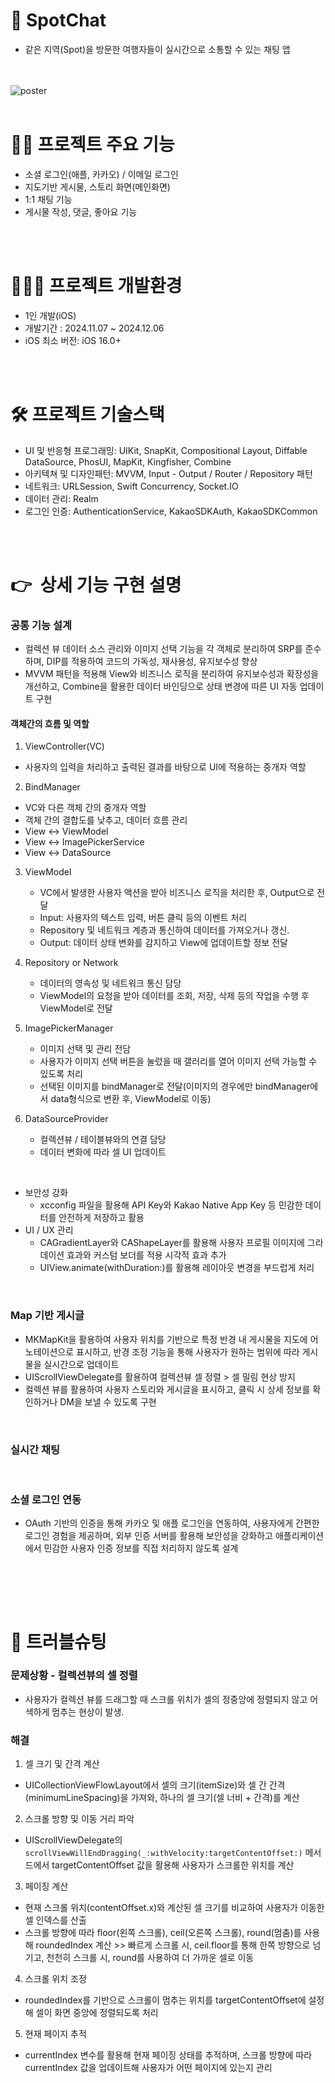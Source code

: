 










# 🛄 SpotChat 
- 같은 지역(Spot)을 방문한 여행자들이 실시간으로 소통할 수 있는 채팅 앱




<br> <br> 
    ![poster](./Moring.png) 
<br> <br> 

# 🙋‍♀️ 프로젝트 주요 기능 
- 소셜 로그인(애플, 카카오) / 이메일 로그인
- 지도기반 게시물, 스토리 화면(메인화면)
- 1:1 채팅 기능
- 게시물 작성, 댓글, 좋아요 기능

<br> <br> 

# 🧑🏻‍💻 프로젝트 개발환경
- 1인 개발(iOS)
- 개발기간 : 2024.11.07 ~ 2024.12.06
- iOS 최소 버전: iOS 16.0+   


<br> <br> 

   
# 🛠 프로젝트 기술스택
    

- UI 및 반응형 프로그래밍: UIKit, SnapKit, Compositional Layout, Diffable DataSource, PhosUI, MapKit, Kingfisher, Combine
- 아키텍쳐 및 디자인패턴: MVVM, Input - Output / Router / Repository 패턴
- 네트워크: URLSession, Swift Concurrency, Socket.IO
- 데이터 관리: Realm
- 로그인 인증: AuthenticationService, KakaoSDKAuth, KakaoSDKCommon 



<br> <br> 

# 👉  상세 기능 구현 설명

### 공통 기능 설계


- 컬렉션 뷰 데이터 소스 관리와 이미지 선택 기능을 각 객체로 분리하여 SRP를 준수하며, DIP를 적용하여 코드의 가독성, 재사용성, 유지보수성 향상
- MVVM 패턴을 적용해 View와 비즈니스 로직을 분리하여 유지보수성과 확장성을 개선하고, Combine을 활용한 데이터 바인딩으로 상태 변경에 따른 UI 자동 업데이트 구현



#### **객체간의 흐름 및 역할**

1. ViewController(VC)

- 사용자의 입력을 처리하고 출력된 결과를 바탕으로 UI에 적용하는 중개자 역할


2.  BindManager
   - VC와 다른 객체 간의 중개자 역할
   - 객체 간의 결합도를 낮추고, 데이터 흐름 관리
   - View <-> ViewModel 
   - View <-> ImagePickerService
   - View <-> DataSource

3. ViewModel
   - VC에서 발생한 사용자 액션을 받아 비즈니스 로직을 처리한 후, Output으로 전달
   - Input: 사용자의 텍스트 입력, 버튼 클릭 등의 이벤트 처리
   - Repository 및 네트워크 계층과 통신하여 데이터를 가져오거나 갱신.
   - Output: 데이터 상태 변화를 감지하고 View에 업데이트할 정보 전달


4. Repository or Network
   - 데이터의 영속성 및 네트워크 통신 담당
   - ViewModel의 요청을 받아 데이터를 조회, 저장, 삭제 등의 작업을 수행 후 ViewModel로 전달


5. ImagePickerManager
   - 이미지 선택 및 관리 전담
   - 사용자가 이미지 선택 버튼을 눌렀을 때 갤러리를 열어 이미지 선택 가능할 수 있도록 처리
   - 선택된 이미지를 bindManager로 전달(이미지의 경우에만 bindManager에서 data형식으로 변환 후, ViewModel로 이동)

6. DataSourceProvider
   - 컬렉션뷰 / 테이블뷰와의 연결 담당
   - 데이터 변화에 따라 셀 UI 업데이트

<br>



- 보안성 강화
   - xcconfig 파일을 활용해 API Key와 Kakao Native App Key 등 민감한 데이터를 안전하게 저장하고 활용
- UI / UX 관리
   - CAGradientLayer와 CAShapeLayer를 활용해 사용자 프로필 이미지에 그라데이션 효과와 커스텀 보더를 적용 시각적 효과 추가
   - UIView.animate(withDuration:)를 활용해 레이아웃 변경을 부드럽게 처리




<br>

### Map 기반 게시글

- MKMapKit을 활용하여 사용자 위치를 기반으로 특정 반경 내 게시물을 지도에 어노테이션으로 표시하고, 반경 조정 기능을 통해 사용자가 원하는 범위에 따라 게시물을 실시간으로 업데이트
- UIScrollViewDelegate를 활용하여 컬렉션뷰 셀 정렬 > 셀 밀림 현상 방지
- 컬렉션 뷰를 활용하여 사용자 스토리와 게시글을 표시하고, 클릭 시 상세 정보를 확인하거나 DM을 보낼 수 있도록 구현


<br>

### 실시간 채팅


<br>

### 소셜 로그인 연동
 - OAuth 기반의 인증을 통해 카카오 및 애플 로그인을 연동하여, 사용자에게 간편한 로그인 경험을 제공하며, 외부 인증 서버를 활용해 보안성을 강화하고 애플리케이션에서 민감한 사용자 인증 정보를 직접 처리하지 않도록 설계

<br>

<br> <br> 
# 👿 트러블슈팅 


### 문제상황 - 컬렉션뷰의 셀 정렬

- 사용자가 컬렉션 뷰를 드래그할 때 스크롤 위치가 셀의 정중앙에 정렬되지 않고 어색하게 멈추는 현상이 발생.


### 해결 
1. 셀 크기 및 간격 계산
- UICollectionViewFlowLayout에서 셀의 크기(itemSize)와 셀 간 간격(minimumLineSpacing)을 가져와, 하나의 셀 크기(셀 너비 + 간격)를 계산
2. 스크롤 방향 및 이동 거리 파악
- UIScrollViewDelegate의  `scrollViewWillEndDragging(_:withVelocity:targetContentOffset:)` 메서드에서 targetContentOffset 값을 활용해 사용자가 스크롤한 위치를 계산
3. 페이징 계산
- 현재 스크롤 위치(contentOffset.x)와 계산된 셀 크기를 비교하여 사용자가 이동한 셀 인덱스를 산출
- 스크롤 방향에 따라 floor(왼쪽 스크롤), ceil(오른쪽 스크롤), round(멈춤)를 사용해 roundedIndex 계산 >> 빠르게 스크롤 시, ceil.floor를 통해 한쪽 방향으로 넘기고, 천천히 스크롤 시, round를 사용하여 더 가까운 셀로 이동

4. 스크롤 위치 조정
- roundedIndex를 기반으로 스크롤이 멈추는 위치를 targetContentOffset에 설정해 셀이 화면 중앙에 정렬되도록 처리
5. 현재 페이지 추적
- currentIndex 변수를 활용해 현재 페이징 상태를 추적하며, 스크롤 방향에 따라 currentIndex 값을 업데이트해 사용자가 어떤 페이지에 있는지 관리

<br>
<br>
<br>


